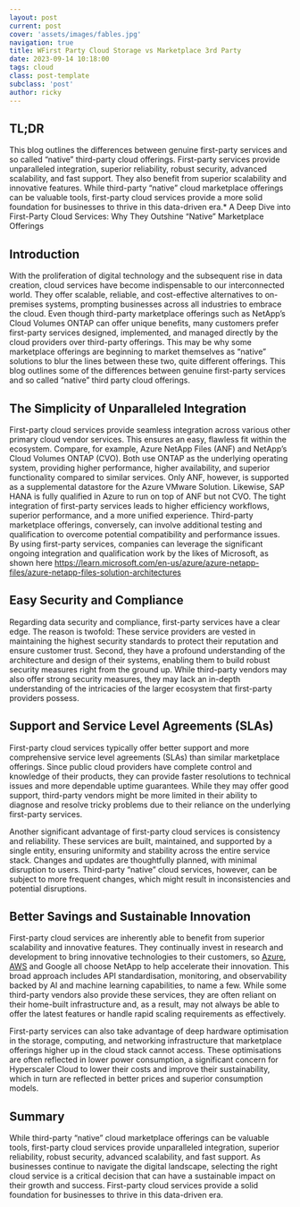 ```yaml
---
layout: post
current: post
cover: 'assets/images/fables.jpg'
navigation: true
title: WFirst Party Cloud Storage vs Marketplace 3rd Party
date: 2023-09-14 10:18:00
tags: cloud
class: post-template
subclass: 'post'
author: ricky
---
```


## TL;DR

This blog outlines the differences between genuine first-party services and so called “native” third-party cloud offerings. First-party services provide unparalleled integration, superior reliability, robust security, advanced scalability, and fast support. They also benefit from superior scalability and innovative features. While third-party “native” cloud marketplace offerings can be valuable tools, first-party cloud services provide a more solid foundation for businesses to thrive in this data-driven era.*  A Deep Dive into First-Party Cloud Services: Why They Outshine “Native” Marketplace Offerings

## Introduction

With the proliferation of digital technology and the subsequent rise in data creation, cloud services have become indispensable to our interconnected world. They offer scalable, reliable, and cost-effective alternatives to on-premises systems, prompting businesses across all industries to embrace the cloud. Even though third-party marketplace offerings such as NetApp’s Cloud Volumes ONTAP can offer unique benefits, many customers prefer first-party services designed, implemented, and managed directly by the cloud providers over third-party offerings. This may be why some marketplace offerings are beginning to market themselves as “native” solutions to blur the lines between these two, quite different offerings. This blog outlines some of the differences between genuine first-party services and so called “native” third party cloud offerings.

## The Simplicity of Unparalleled Integration

First-party cloud services provide seamless integration across various other primary cloud vendor services. This ensures an easy, flawless fit within the ecosystem. Compare, for example, Azure NetApp Files (ANF) and NetApp’s Cloud Volumes ONTAP (CVO). Both use ONTAP as the underlying operating system, providing higher performance, higher availability, and superior functionality compared to similar services. Only ANF, however, is supported as a supplemental datastore for the Azure VMware Solution. Likewise, SAP HANA is fully qualified in Azure to run on top of ANF but not CVO. The tight integration of first-party services leads to higher efficiency workflows, superior performance, and a more unified experience. Third-party marketplace offerings, conversely, can involve additional testing and qualification to overcome potential compatibility and performance issues. By using first-party services, companies can leverage the significant ongoing integration and qualification work by the likes of Microsoft, as shown here <https://learn.microsoft.com/en-us/azure/azure-netapp-files/azure-netapp-files-solution-architectures>

## Easy Security and Compliance

Regarding data security and compliance, first-party services have a clear edge. The reason is twofold: These service providers are vested in maintaining the highest security standards to protect their reputation and ensure customer trust. Second, they have a profound understanding of the architecture and design of their systems, enabling them to build robust security measures right from the ground up. While third-party vendors may also offer strong security measures, they may lack an in-depth understanding of the intricacies of the larger ecosystem that first-party providers possess.

## Support and Service Level Agreements (SLAs)

First-party cloud services typically offer better support and more comprehensive service level agreements (SLAs) than similar marketplace offerings. Since public cloud providers have complete control and knowledge of their products, they can provide faster resolutions to technical issues and more dependable uptime guarantees. While they may offer good support, third-party vendors might be more limited in their ability to diagnose and resolve tricky problems due to their reliance on the underlying first-party services.

Another significant advantage of first-party cloud services is consistency and reliability. These services are built, maintained, and supported by a single entity, ensuring uniformity and stability across the entire service stack. Changes and updates are thoughtfully planned, with minimal disruption to users. Third-party “native” cloud services, however, can be subject to more frequent changes, which might result in inconsistencies and potential disruptions.

## Better Savings and Sustainable Innovation

First-party cloud services are inherently able to benefit from superior scalability and innovative features. They continually invest in research and development to bring innovative technologies to their customers, so [Azure](https://www.netapp.com/blog/azure-netapp-files-general-availability/), [AWS](https://aws.amazon.com/about-aws/whats-new/2021/09/amazon-fsx-netapp-ontap/) and Google all choose NetApp to help accelerate their innovation. This broad approach includes API standardisation, monitoring, and observability backed by AI and machine learning capabilities, to name a few. While some third-party vendors also provide these services, they are often reliant on their home-built infrastructure and, as a result, may not always be able to offer the latest features or handle rapid scaling requirements as effectively.

First-party services can also take advantage of deep hardware optimisation in the storage, computing, and networking infrastructure that marketplace offerings higher up in the cloud stack cannot access. These optimisations are often reflected in lower power consumption, a significant concern for Hyperscaler Cloud to lower their costs and improve their sustainability, which in turn are reflected in better prices and superior consumption models.

## Summary

While third-party “native” cloud marketplace offerings can be valuable tools, first-party cloud services provide unparalleled integration, superior reliability, robust security, advanced scalability, and fast support. As businesses continue to navigate the digital landscape, selecting the right cloud service is a critical decision that can have a sustainable impact on their growth and success. First-party cloud services provide a solid foundation for businesses to thrive in this data-driven era.

